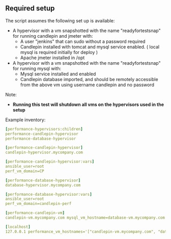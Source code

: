 ## Required setup

The script assumes the following set up is available:

 * A hypervisor with a vm snapshotted with the name "readyfortestsnap" for running candlepin and jmeter with:
   * A user "jenkins" that can sudo without a password required
   * Candlepin installed with tomcat and mysql service enabled. ( local mysql is required initially for deploy )
   * Apache jmeter installed in /opt
 * A hypervisor with a vm snapshotted with the name "readyfortestsnap" for running mysql with:
   * Mysql service installed and enabled
   * Candlepin database imported, and should be remotely accessible from the above vm using username candlepin and no password

Note:
 * **Running this test will shutdown all vms on the hypervisors used in the setup**

Example inventory:

```yaml
[performance-hypervisors:children]
performance-candlepin-hypervisor
performance-database-hypervisor

[performance-candlepin-hypervisor]
candlepin-hypervisor.mycompany.com

[performance-candlepin-hypervisor:vars]
ansible_user=root
perf_vm_domain=CP

[performance-database-hypervisor]
database-hypervisor.mycompany.com

[performance-database-hypervisor:vars]
ansible_user=root
perf_vm_domain=candlepin-perf

[performance-candlepin-vm]
candlepin-vm.mycompany.com mysql_vm_hostname=database-vm.mycompany.com

[localhost]
127.0.0.1 performance_vm_hostnames='["candlepin-vm.mycompany.com", "database-vm.mycompany.com"]' connection=local
```
